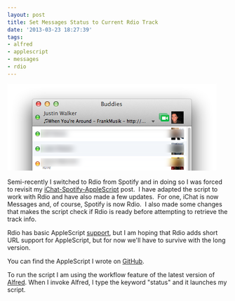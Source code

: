 ```yaml
---
layout: post
title: Set Messages Status to Current Rdio Track
date: '2013-03-23 18:27:39'
tags:
- alfred
- applescript
- messages
- rdio
---
```


![screenshot of messages status](/content/images/2014/May/messages-status-current-rdio-track.png)

Semi-recently I switched to Rdio from Spotify and in doing so I was forced to revisit my <a href="http://justinwalker.me/2012/03/set-ichat-status-to-current-track-in-spotify-with-applescript/">iChat-Spotify-AppleScript</a> post.  I have adapted the script to work with Rdio and have also made a few updates.  For one, iChat is now Messages and, of course, Spotify is now Rdio.  I also made some changes that makes the script check if Rdio is ready before attempting to retrieve the track info.  

Rdio has basic AppleScript <a href="http://developer.rdio.com/docs/read/Desktop">support</a>, but I am hoping that Rdio adds short URL support for AppleScript, but for now we'll have to survive with the long version.

You can find the AppleScript I wrote on <a href="https://github.com/augoisms/set-messages-status-to-current-rdio-track">GitHub</a>.

To run the script I am using the workflow feature of the latest version of <a href="http://www.alfredapp.com/">Alfred</a>. When I invoke Alfred, I type the keyword "status" and it launches my script.
